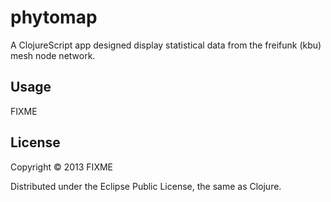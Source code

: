 # phytomap

A ClojureScript app designed display statistical data from the freifunk (kbu) mesh node network.

## Usage

FIXME

## License

Copyright © 2013 FIXME

Distributed under the Eclipse Public License, the same as Clojure.

